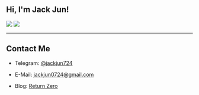 <h2> Hi, I'm Jack Jun!</h2>
<p>
  <img src="https://github-readme-stats.mrdulin.vercel.app/api?username=Jackjun724&show_icons=true&hide_border=true&hide=prs&theme=buefy">
  <img src="https://github-readme-stats.vercel.app/api/top-langs/?username=Jackjun724&layout=compact&hide_border=true&theme=buefy&show_icons=true">
</p>

*** 

<h2>Contact Me</h2>

- Telegram: [@jackjun724](https://t.me/jackjun724)

- E-Mail: <jackjun0724@gmail.com>

- Blog: [Return Zero](https://blog.retzero.com)
